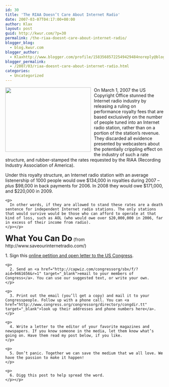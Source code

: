 ```yaml
---
id: 30
title: 'The RIAA Doesn’t Care About Internet Radio'
date: 2007-03-07T04:17:00+00:00
author: Klax
layout: post
guid: http://kwur.com/?p=30
permalink: /the-riaa-doesnt-care-about-internet-radio/
blogger_blog:
  - blog.kwur.com
blogger_author:
  - Klaxhttp://www.blogger.com/profile/15835685722549429484noreply@blogger.com
blogger_permalink:
  - /2007/03/riaa-doesnt-care-about-internet-radio.html
categories:
  - Uncategorized
---
```

<div class="pf-content">
  <p>
    <a onblur="try {parent.deselectBloggerImageGracefully();} catch(e) {}" href="http://www.kwur.com/blog/uploaded_images/riaa_tp-779161.jpg"><img style="margin: 0pt 10px 10px 0pt; float: left; cursor: pointer; width: 272px; height: 204px;" src="http://www.kwur.com/blog/uploaded_images/riaa_tp-777887.jpg" alt="" border="0" /></a>On March 1, 2007 the US Copyright Office stunned the Internet radio industry by releasing a ruling on performance royalty fees that are based exclusively on the number of people tuned into an Internet radio station, rather than on a portion of the station’s revenue. They discarded all evidence presented by webcasters about the potentially crippling effect on the industry of such a rate structure, and rubber-stamped the rates requested by the RIAA (Recording Industry Association of America).
  </p>
  
  <div class="entry">
    <p>
      Under this royalty structure, an Internet radio station with an average listenership of 1000 people would owe $134,000 in royalties during 2007 – <em>plus</em> $98,000 in back payments for 2006. In 2008 they would owe $171,000, and $220,000 in 2009.
    </p>
    
    <p>
      In other words, if they are allowed to stand these rates are a death sentence for independent Internet radio stations. The only stations that would survive would be those who can afford to operate at that kind of loss, such as AOL (who would owe over $20,000,000 in 2006, far in excess of their income from radio).
    </p></p>
  </div>
  
  <p>
    <span style="font-size:180%;"><span style="font-weight: bold;">What You Can Do</span></span> (from http://www.saveourinternetradio.com/)
  </p>
  
  <div class="entry">
    <p>
      1. Sign this <a href="http://www.petitiononline.com/SIR2007r/petition.html" target="_blank">online petition and open letter to the US Congress</a>.
    </p>
    
    <p>
      2. Send an <a href="http://capwiz.com/congressorg/sbx/f/?aid=9461656&r=1" target="_blank">email to your members of Congress</a>. You can use our suggested text, or write your own.
    </p>
    
    <p>
      3. Print out the email (you’ll get a copy) and mail it to your Congresspeople. Follow up with a phone call. You can <a href="http://www.congress.org/congressorg/directory/congdir.tt" target="_blank">look up their addresses and phone numbers here</a>.
    </p>
    
    <p>
      4. Write a letter to the editor of your favorite magazines and newspapers. If you know someone in the media, let them know what’s going on. Have them read my post below, if you like.
    </p>
    
    <p>
      5. Don’t panic. Together we can save the medium that we all love. We have the passion to make it happen!
    </p>
    
    <p>
      6. Digg this post to help spread the word.
    </p></p>
  </div>
</div>